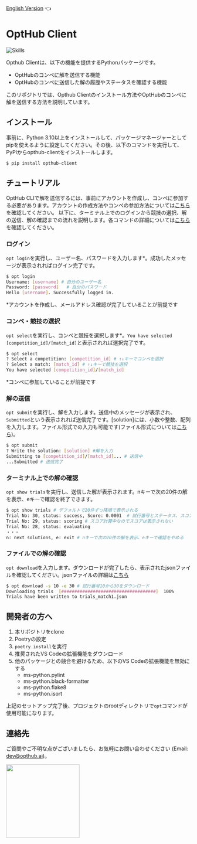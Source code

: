 [English Version](https://github.com/opthub-org/opthub-client) 👈

# OptHub Client

![Skills](https://skillicons.dev/icons?i=py,graphql,docker,vscode,github)

Opthub Clientは、以下の機能を提供するPythonパッケージです。

- OptHubのコンペに解を送信する機能
- OptHubのコンペに送信した解の履歴やステータスを確認する機能

このリポジトリでは、Opthub Clientのインストール方法やOptHubのコンペに解を送信する方法を説明しています。

## インストール

事前に、Python 3.10以上をインストールして、パッケージマネージャーとしてpipを使えるように設定してください。その後、以下のコマンドを実行して、PyPIからopthub-clientをインストールします。

```bash
$ pip install opthub-client
```

## チュートリアル

<!-- ここを変更する際にはnotionのチュートリアルも変更する必要あり -->
OptHub CLIで解を送信するには、事前にアカウントを作成し、コンペに参加する必要があります。アカウントの作成方法やコンペの参加方法については[こちら](https://opthub.notion.site/1b96e2f4e9424db0934f297ee0351403?pvs=4)を確認してください。
以下に、ターミナル上でのログインから競技の選択、解の送信、解の確認までの流れを説明します。各コマンドの詳細については[こちら](https://opthub.notion.site/OptHub-Client-1fec52032bca4cdda14d5a28c0028952?pvs=4)を確認してください。

### ログイン

`opt login`を実行し、ユーザー名、パスワードを入力します*。成功したメッセージが表示されればログイン完了です。
```bash
$ opt login
Username: [username] # 自分のユーザー名
Password: [password]   # 自分のパスワード
Hello [username]. Successfully logged in.
```
\*アカウントを作成し、メールアドレス確認が完了していることが前提です

### コンペ・競技の選択

`opt select`を実行し、コンペと競技を選択します*。`You have selected [competition_id]/[match_id]`と表示されれば選択完了です。
```bash
$ opt select
? Select a competition: [competition_id] # ↑↓キーでコンペを選択
? Select a match: [match_id] # ↑↓キーで競技を選択
You have selected [competition_id]/[match_id] 
```
\*コンペに参加していることが前提です

### 解の送信

`opt submit`を実行し、解を入力します。送信中のメッセージが表示され、`Submitted`という表示されれば送信完了です。[solution]には、小数や整数、配列を入力します。ファイル形式での入力も可能です(ファイル形式については[こちら](https://opthub.notion.site/submit-8a6268ea5fb64dacb8fbcd57cf33f21a?pvs=4]))。

```bash
$ opt submit
? Write the solution: [solution] #解を入力 
Submitting to [competition_id]/[match_id]... # 送信中
...Submitted # 送信完了
```

### ターミナル上での解の確認

`opt show trials`を実行し、送信した解が表示されます。nキーで次の20件の解を表示、eキーで確認を終了できます。
```bash
$ opt show trials # デフォルトで20件ずつ降順で表示される
Trial No: 30, status: success, Score: 0.0001  # 試行番号とステータス、スコアが表示
Trial No: 29, status: scoring # スコア計算中なのでスコアは表示されない
Trial No: 28, status: evaluating
・・・
n: next solutions, e: exit # nキーで次の20件の解を表示、eキーで確認をやめる
```

### ファイルでの解の確認

`opt download`を入力します。ダウンロードが完了したら、表示されたjsonファイルを確認してください。jsonファイルの詳細は[こちら](https://opthub.notion.site/download-11519960ee914c9e91983f899cbfdbfa?pvs=4)

```bash
$ opt download -s 10 -e 30 # 試行番号10から30をダウンロード
Downloading trials  [####################################]  100%
Trials have been written to trials_match1.json 
```

## 開発者の方へ
1. 本リポジトリをclone
2. Poetryの設定
3. `poetry install`を実行
4. 推奨されたVS Codeの拡張機能をダウンロード
5. 他のパッケージとの競合を避けるため、以下のVS Codeの拡張機能を無効にする
    - ms-python.pylint
    - ms-python.black-formatter
    - ms-python.flake8
    - ms-python.isort

上記のセットアップ完了後、プロジェクトのrootディレクトリで`opt`コマンドが使用可能になります。

## 連絡先 <a id="Contact"></a>

ご質問やご不明な点がございましたら、お気軽にお問い合わせください (Email: dev@opthub.ai)。

<img src="https://opthub.ai/assets/images/logo.svg" width="200">

